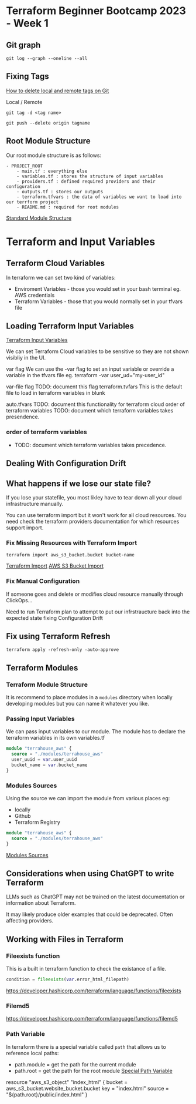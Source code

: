 # Terraform Beginner Bootcamp 2023 - Week 1

## Git graph

```
git log --graph --oneline --all

```

## Fixing Tags

[How to delete local and remote tags on Git](https://devconnected.com/how-to-delete-local-and-remote-tags-on-git/)

Local / Remote
```
git tag -d <tag name>

git push --delete origin tagname
```

## Root Module Structure

Our root module structure is as follows:

```
- PROJECT_ROOT
    - main.tf : everything else
    - variables.tf : stores the structure of input variables
    - providers.tf : defined required providers and their configuration
    - outputs.tf : stores our outputs
    - terraform.tfvars : the data of variables we want to load into our terrform project
    - README.md : required for root modules
```

[Standard Module Structure](https://developer.hashicorp.com/terraform/language/modules/develop/structure)

# Terraform and Input Variables

## Terraform Cloud Variables
In terraform we can set two kind of variables:

- Enviroment Variables - those you would set in your bash terminal eg. AWS credentials
- Terraform Variables - those that you would normally set in your tfvars file

## Loading Terraform Input Variables

[Terraform Input Variables](https://developer.hashicorp.com/terraform/language/values/variables)


We can set Terraform Cloud variables to be sensitive so they are not shown visibliy in the UI.

var flag
We can use the -var flag to set an input variable or override a variable in the tfvars file eg. terraform -var user_ud="my-user_id"

var-file flag
TODO: document this flag
terraform.tvfars
This is the default file to load in terraform variables in blunk

auto.tfvars
TODO: document this functionality for terraform cloud
order of terraform variables
TODO: document which terraform variables takes presendence.

### order of terraform variables

- TODO: document which terraform variables takes precedence.

## Dealing With Configuration Drift

## What happens if we lose our state file?

If you lose your statefile, you most likley have to tear down all your cloud infrastructure manually.

You can use terraform import but it won't work for all cloud resources. You need check the terraform providers documentation for which resources support import.

### Fix Missing Resources with Terraform Import

`terraform import aws_s3_bucket.bucket bucket-name`

[Terraform Import](https://developer.hashicorp.com/terraform/cli/import)
[AWS S3 Bucket Import](https://registry.terraform.io/providers/hashicorp/aws/latest/docs/resources/s3_bucket#import)

### Fix Manual Configuration

If someone goes and delete or modifies cloud resource manually through ClickOps...

Need to run Terraform plan to attempt to put our infrstraucture back into the expected state fixing Configuration Drift

## Fix using Terraform Refresh

```
terraform apply -refresh-only -auto-approve
```

## Terraform Modules

### Terraform Module Structure

It is recommend to place modules in a `modules` directory when locally developing modules but you can name it whatever you like.

### Passing Input Variables

We can pass input variables to our module.
The module has to declare the terraform variables in its own variables.tf

```tf
module "terrahouse_aws" {
  source = "./modules/terrahouse_aws"
  user_uuid = var.user_uuid
  bucket_name = var.bucket_name
}
```

### Modules Sources

Using the source we can import the module from various places eg:
- locally
- Github
- Terraform Registry

```tf
module "terrahouse_aws" {
  source = "./modules/terrahouse_aws"
}
```


[Modules Sources](https://developer.hashicorp.com/terraform/language/modules/sources)


## Considerations when using ChatGPT to write Terraform

LLMs such as ChatGPT may not be trained on the latest documentation or information about Terraform.

It may likely produce older examples that could be deprecated. Often affecting providers.

## Working with Files in Terraform


### Fileexists function

This is a built in terraform function to check the existance of a file.

```tf
condition = fileexists(var.error_html_filepath)
```

https://developer.hashicorp.com/terraform/language/functions/fileexists

### Filemd5

https://developer.hashicorp.com/terraform/language/functions/filemd5

### Path Variable

In terraform there is a special variable called `path` that allows us to reference local paths:
- path.module = get the path for the current module
- path.root = get the path for the root module
[Special Path Variable](https://developer.hashicorp.com/terraform/language/expressions/references#filesystem-and-workspace-info)


resource "aws_s3_object" "index_html" {
  bucket = aws_s3_bucket.website_bucket.bucket
  key    = "index.html"
  source = "${path.root}/public/index.html"
}
